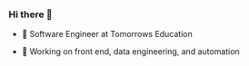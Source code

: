 ### Hi there 👋
- 🌱 Software Engineer at Tomorrows Education

- 🔭 Working on front end, data engineering, and automation

